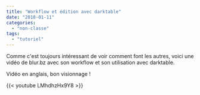 ```yaml
---
title: "Workflow et édition avec darktable"
date: "2018-01-11"
categories: 
  - "non-classe"
tags: 
  - "tutoriel"
---
```


Comme c'est toujours intéressant de voir comment font les autres, voici une vidéo de blur.bz avec son workflow et son utilisation avec darktable.

Vidéo en anglais, bon visionnage !

{{< youtube LMhdhzHx9Y8 >}}
